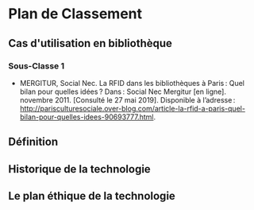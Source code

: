 # Plan de Classement 

## Cas d'utilisation en bibliothèque

### Sous-Classe 1

* MERGITUR, Social Nec. La RFID dans les bibliothèques à Paris : Quel bilan pour quelles idées ? Dans : Social Nec Mergitur [en ligne]. novembre 2011. [Consulté le 27 mai 2019]. Disponible à l’adresse : http://parisculturesociale.over-blog.com/article-la-rfid-a-paris-quel-bilan-pour-quelles-idees-90693777.html.

## Définition

## Historique de la technologie

## Le plan éthique de la technologie
